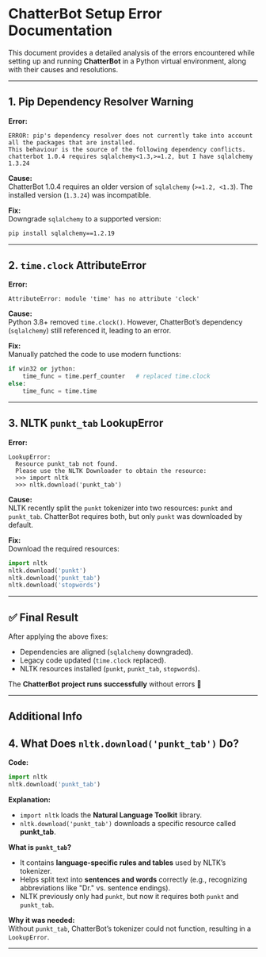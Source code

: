 # ChatterBot Setup Error Documentation

This document provides a detailed analysis of the errors encountered while setting up and running **ChatterBot** in a Python virtual environment, along with their causes and resolutions.

---

## 1. Pip Dependency Resolver Warning

**Error:**
```
ERROR: pip's dependency resolver does not currently take into account all the packages that are installed. 
This behaviour is the source of the following dependency conflicts.
chatterbot 1.0.4 requires sqlalchemy<1.3,>=1.2, but I have sqlalchemy 1.3.24
```

**Cause:**  
ChatterBot 1.0.4 requires an older version of `sqlalchemy` (`>=1.2, <1.3`). The installed version (`1.3.24`) was incompatible.

**Fix:**  
Downgrade `sqlalchemy` to a supported version:
```bash
pip install sqlalchemy==1.2.19
```

---

## 2. `time.clock` AttributeError

**Error:**
```
AttributeError: module 'time' has no attribute 'clock'
```

**Cause:**  
Python 3.8+ removed `time.clock()`. However, ChatterBot’s dependency (`sqlalchemy`) still referenced it, leading to an error.

**Fix:**  
Manually patched the code to use modern functions:
```python
if win32 or jython:
    time_func = time.perf_counter   # replaced time.clock
else:
    time_func = time.time
```

---

## 3. NLTK `punkt_tab` LookupError

**Error:**
```
LookupError: 
  Resource punkt_tab not found.
  Please use the NLTK Downloader to obtain the resource:
  >>> import nltk
  >>> nltk.download('punkt_tab')
```

**Cause:**  
NLTK recently split the `punkt` tokenizer into two resources: `punkt` and `punkt_tab`. ChatterBot requires both, but only `punkt` was downloaded by default.

**Fix:**  
Download the required resources:
```python
import nltk
nltk.download('punkt')
nltk.download('punkt_tab')
nltk.download('stopwords')
```

---

## ✅ Final Result

After applying the above fixes:
- Dependencies are aligned (`sqlalchemy` downgraded).  
- Legacy code updated (`time.clock` replaced).  
- NLTK resources installed (`punkt`, `punkt_tab`, `stopwords`).  

The **ChatterBot project runs successfully** without errors 🎉

---

## Additional Info 


## 4. What Does `nltk.download('punkt_tab')` Do?

**Code:**
```python
import nltk
nltk.download('punkt_tab')
```

**Explanation:**  
- `import nltk` loads the **Natural Language Toolkit** library.  
- `nltk.download('punkt_tab')` downloads a specific resource called **punkt_tab**.  

**What is `punkt_tab`?**  
- It contains **language-specific rules and tables** used by NLTK’s tokenizer.  
- Helps split text into **sentences and words** correctly (e.g., recognizing abbreviations like "Dr." vs. sentence endings).  
- NLTK previously only had `punkt`, but now it requires both `punkt` and `punkt_tab`.  

**Why it was needed:**  
Without `punkt_tab`, ChatterBot’s tokenizer could not function, resulting in a `LookupError`.  

---
